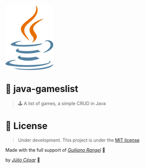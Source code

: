 
<img src="java-logo.png" width="150"/>

# 📖 java-gameslist
> 🕹 A list of games, a simple CRUD in Java

# 📕 License
> Under development. This project is under the [MIT license](https://github.com/Crucciatus/java-gameslist/blob/master/LICENSE)

Made with the full support of [*Guiliano Rangel*](https://github.com/GuilianoRangel) :rocket:

by [*Júlio César*](https://github.com/Crucciatus) :purple_heart: 